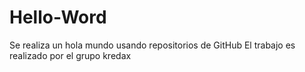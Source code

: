 # Hello-Word

Se realiza un hola mundo usando repositorios de GitHub
El trabajo es realizado por el grupo kredax
